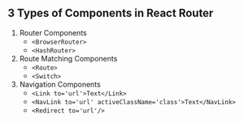 ## 3 Types of Components in React Router
1. Router Components
   - `<BrowserRouter>`
   - `<HashRouter>`
2. Route Matching Components
   - `<Route>`
   - `<Switch>`
3. Navigation Components
   - `<Link to='url'>Text</Link>`
   - `<NavLink to='url' activeClassName='class'>Text</NavLink>`
   - `<Redirect to='url'/>`


